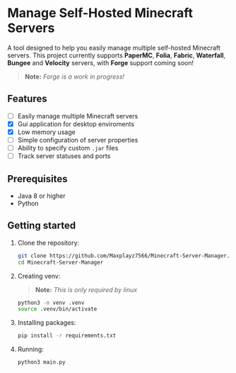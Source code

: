 # Manage Self-Hosted Minecraft Servers

A tool designed to help you easily manage multiple self-hosted Minecraft servers. This project currently supports **PaperMC**, **Folia**, **Fabric**, **Waterfall**, **Bungee** and **Velocity** servers, with **Forge** support coming soon!

> **Note:** *Forge is a work in progress!*

## Features

- [ ] Easily manage multiple Minecraft servers
- [x] Gui application for desktop enviroments
- [x] Low memory usage
- [ ] Simple configuration of server properties
- [ ] Ability to specify custom `.jar` files
- [ ] Track server statuses and ports

## Prerequisites

- Java 8 or higher
- Python

## Getting started

1. Clone the repository:
    ```bash
    git clone https://github.com/Maxplayz7566/Minecraft-Server-Manager.git
    cd Minecraft-Server-Manager
    ```
2. Creating venv: 
    > **Note:** *This is only required by linux*
   
    ```bash
    python3 -m venv .venv
    source .venv/bin/activate
    ```
3. Installing packages:
    ```bash
   pip install -r requirements.txt
   ```
4. Running:
    ```bash
   python3 main.py
    ```